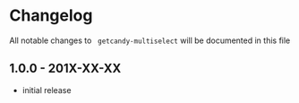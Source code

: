 # Changelog

All notable changes to ` getcandy-multiselect` will be documented in this file

## 1.0.0 - 201X-XX-XX

- initial release
